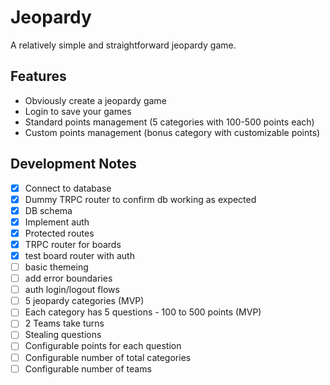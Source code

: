 # Jeopardy

A relatively simple and straightforward jeopardy game.

## Features

- Obviously create a jeopardy game
- Login to save your games
- Standard points management (5 categories with 100-500 points each)
- Custom points management (bonus category with customizable points)

## Development Notes

- [x] Connect to database
- [x] Dummy TRPC router to confirm db working as expected
- [x] DB schema
- [x] Implement auth
- [x] Protected routes
- [x] TRPC router for boards
- [x] test board router with auth
- [ ] basic themeing
- [ ] add error boundaries
- [ ] auth login/logout flows
- [ ] 5 jeopardy categories (MVP)
- [ ] Each category has 5 questions - 100 to 500 points (MVP)
- [ ] 2 Teams take turns
- [ ] Stealing questions
- [ ] Configurable points for each question
- [ ] Configurable number of total categories
- [ ] Configurable number of teams
